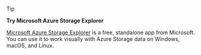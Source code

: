 > [!TIP]
> 
> **Try Microsoft Azure Storage Explorer**
> 
> [Microsoft Azure Storage Explorer](../articles/vs-azure-tools-storage-manage-with-storage-explorer.md) is a free, standalone app from Microsoft. You can use it to work visually with Azure Storage data on Windows, macOS, and Linux.
> 
> 

